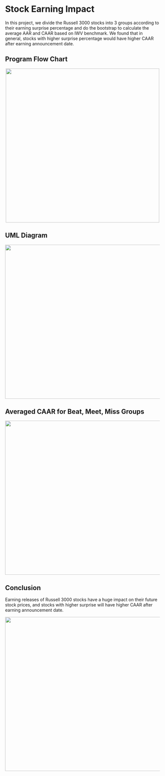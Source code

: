 # Stock Earning Impact

In this project, we divide the Russell 3000 stocks into 3 groups according to their earning surprise percentage and do the bootstrap to calculate the average AAR and CAAR based on IWV benchmark. We found that in general, stocks with higher surprise percentage would have higher CAAR after earning announcement date.

## Program Flow Chart

<div align=center><img width="500" height="500" src="https://user-images.githubusercontent.com/98775790/174504948-3997761f-61d8-46b8-8cfd-6a13c370ba35.png"/></div>

## UML Diagram


<div align=center><img width="800" height="500" src="https://user-images.githubusercontent.com/98775790/174504997-046e264a-558b-407b-b9d1-25c76ba20020.png"/></div>

## Averaged CAAR for Beat, Meet, Miss Groups


<div align=center><img width="800" height="500" src="https://user-images.githubusercontent.com/98775790/174505057-3a386e8e-4181-4ce8-a2d2-ea8f1f7f0a93.png"/></div>


## Conclusion

Earning releases of Russell 3000 stocks have a huge impact on their future stock prices, and stocks with higher surprise will have higher CAAR after earning announcement date.

<div align=center><img width="1000" height="500" src="https://user-images.githubusercontent.com/98775790/174505104-0e8ed909-c119-4896-9334-3476f27cc1ab.png"/></div>






